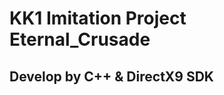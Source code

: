 KK1 Imitation Project Eternal_Crusade
==============================
## Develop by C++ & DirectX9 SDK